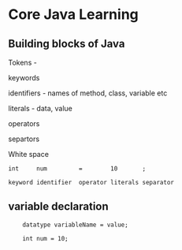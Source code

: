 # Core Java Learning 

## Building blocks of Java 

Tokens - 

keywords 

identifiers - names of method, class, variable etc 

literals - data, value 

operators 

separtors 

White space 

	int 	num 	    =        10       ;

	keyword identifier  operator literals separator 


## variable declaration 

		datatype variableName = value;	

		int num = 10;







